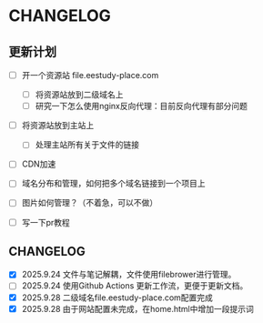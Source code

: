 # CHANGELOG

## 更新计划

- [ ] 开一个资源站 file.eestudy-place.com
  - [ ] 将资源站放到二级域名上
  - [ ] 研究一下怎么使用nginx反向代理：目前反向代理有部分问题
- [ ] 将资源站放到主站上 
  - [ ] 处理主站所有关于文件的链接
- [ ] CDN加速
- [ ] 域名分布和管理，如何把多个域名链接到一个项目上
- [ ] 图片如何管理？（不着急，可以不做）
- [ ] 写一下pr教程


## CHANGELOG
- [x] 2025.9.24   文件与笔记解耦，文件使用filebrower进行管理。
- [ ] 2025.9.24   使用Github Actions 更新工作流，更便于更新文档。
- [x] 2025.9.28   二级域名file.eestudy-place.com配置完成
- [x] 2025.9.28   由于网站配置未完成，在home.html中增加一段提示词